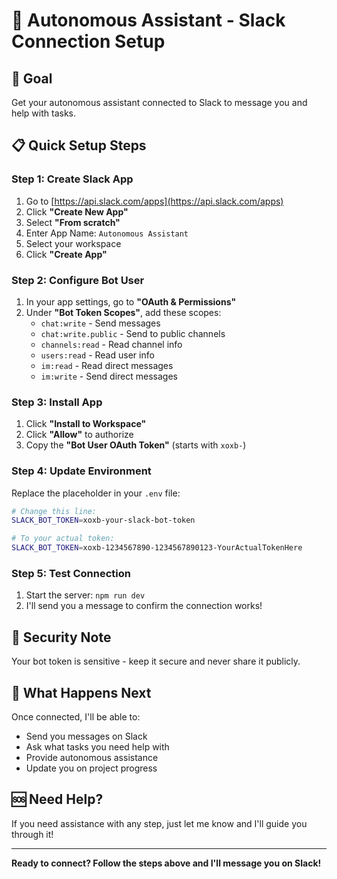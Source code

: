 # 🤖 Autonomous Assistant - Slack Connection Setup

## 🎯 Goal
Get your autonomous assistant connected to Slack to message you and help with tasks.

## 📋 Quick Setup Steps

### Step 1: Create Slack App
1. Go to [https://api.slack.com/apps](https://api.slack.com/apps)
2. Click **"Create New App"**
3. Select **"From scratch"**
4. Enter App Name: `Autonomous Assistant`
5. Select your workspace
6. Click **"Create App"**

### Step 2: Configure Bot User
1. In your app settings, go to **"OAuth & Permissions"**
2. Under **"Bot Token Scopes"**, add these scopes:
   - `chat:write` - Send messages
   - `chat:write.public` - Send to public channels
   - `channels:read` - Read channel info
   - `users:read` - Read user info
   - `im:read` - Read direct messages
   - `im:write` - Send direct messages

### Step 3: Install App
1. Click **"Install to Workspace"**
2. Click **"Allow"** to authorize
3. Copy the **"Bot User OAuth Token"** (starts with `xoxb-`)

### Step 4: Update Environment
Replace the placeholder in your `.env` file:
```bash
# Change this line:
SLACK_BOT_TOKEN=xoxb-your-slack-bot-token

# To your actual token:
SLACK_BOT_TOKEN=xoxb-1234567890-1234567890123-YourActualTokenHere
```

### Step 5: Test Connection
1. Start the server: `npm run dev`
2. I'll send you a message to confirm the connection works!

## 🔐 Security Note
Your bot token is sensitive - keep it secure and never share it publicly.

## 🚀 What Happens Next
Once connected, I'll be able to:
- Send you messages on Slack
- Ask what tasks you need help with
- Provide autonomous assistance
- Update you on project progress

## 🆘 Need Help?
If you need assistance with any step, just let me know and I'll guide you through it!

---

**Ready to connect? Follow the steps above and I'll message you on Slack!**